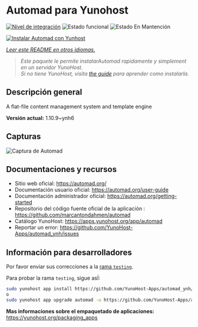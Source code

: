 <!--
Este archivo README esta generado automaticamente<https://github.com/YunoHost/apps/tree/master/tools/readme_generator>
No se debe editar a mano.
-->

# Automad para Yunohost

[![Nivel de integración](https://dash.yunohost.org/integration/automad.svg)](https://ci-apps.yunohost.org/ci/apps/automad/) ![Estado funcional](https://ci-apps.yunohost.org/ci/badges/automad.status.svg) ![Estado En Mantención](https://ci-apps.yunohost.org/ci/badges/automad.maintain.svg)

[![Instalar Automad con Yunhost](https://install-app.yunohost.org/install-with-yunohost.svg)](https://install-app.yunohost.org/?app=automad)

*[Leer este README en otros idiomas.](./ALL_README.md)*

> *Este paquete le permite instalarAutomad rapidamente y simplement en un servidor YunoHost.*  
> *Si no tiene YunoHost, visita [the guide](https://yunohost.org/install) para aprender como instalarla.*

## Descripción general

A flat-file content management system and template engine

**Versión actual:** 1.10.9~ynh6

## Capturas

![Captura de Automad](./doc/screenshots/readme.png)

## Documentaciones y recursos

- Sitio web oficial: <https://automad.org/>
- Documentación usuario oficial: <https://automad.org/user-guide>
- Documentación administrador oficial: <https://automad.org/getting-started>
- Repositorio del código fuente oficial de la aplicación : <https://github.com/marcantondahmen/automad>
- Catálogo YunoHost: <https://apps.yunohost.org/app/automad>
- Reportar un error: <https://github.com/YunoHost-Apps/automad_ynh/issues>

## Información para desarrolladores

Por favor enviar sus correcciones a la [rama `testing`](https://github.com/YunoHost-Apps/automad_ynh/tree/testing).

Para probar la rama `testing`, sigue asÍ:

```bash
sudo yunohost app install https://github.com/YunoHost-Apps/automad_ynh/tree/testing --debug
o
sudo yunohost app upgrade automad -u https://github.com/YunoHost-Apps/automad_ynh/tree/testing --debug
```

**Mas informaciones sobre el empaquetado de aplicaciones:** <https://yunohost.org/packaging_apps>
